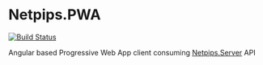 # Netpips.PWA
[![Build Status](https://travis-ci.org/PierreRoudaut/Netpips.PWA.svg?branch=master)](https://travis-ci.org/PierreRoudaut/Netpips.PWA)

Angular based Progressive Web App client consuming [Netpips.Server](https://github.com/PierreRoudaut/Netpips.Server) API

